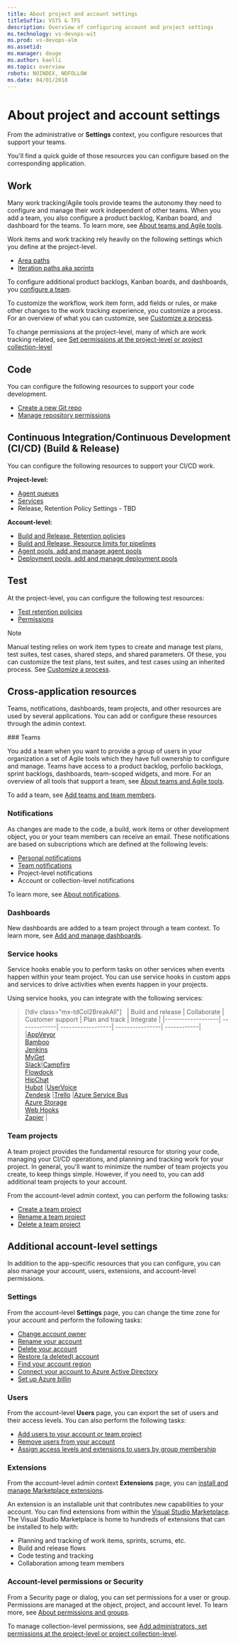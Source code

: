 ```yaml
---
title: About project and account settings
titleSuffix: VSTS & TFS
description: Overview of configuring account and project settings
ms.technology: vs-devops-wit
ms.prod: vs-devops-alm
ms.assetid:  
ms.manager: douge
ms.author: kaelli
ms.topic: overview 
robots: NOINDEX, NOFOLLOW
ms.date: 04/01/2018
---
```


# About project and account settings 

From the administrative or **Settings** context, you configure resources that support your teams. 

You'll find a quick guide of those resources you can configure based on the corresponding application.  
  
## Work 

Many work tracking/Agile tools provide teams the autonomy they need to configure and manage their work independent of other teams. When you add a team, you also configure a product backlog, Kanban board, and dashboard for the teams. To learn more, see [About teams and Agile tools](about-teams-and-settings.md). 

Work items and work tracking rely heavily on the following settings which you define at the project-level. 

- [Area paths](../work/customize/set-area-paths.md)
- [Iteration paths aka sprints](../work/customize/set-iteration-paths-sprints.md)

To configure additional product backlogs, Kanban boards, and dashboards, you [configure a team](#configure-team).   

To customize the workflow, work item form, add fields or rules, or make other changes to the work tracking experience, you customize a process. For an overview of what you can customize, see [Customize a process](../work/customize/process/customize-process.md). 
 
To change permissions at the project-level, many of which are work tracking related, see [Set permissions at the project-level or project collection-level](../security/set-project-collection-level-permissions.md)
 

## Code 

You can configure the following resources to support your code development. 

- [Create a new Git repo](../git/tutorial/creatingrepo.md) 
- [Manage repository permissions](../security/set-git-tfvc-repository-permissions.md) 


## Continuous Integration/Continuous Development (CI/CD) (Build & Release) 

You can configure the following resources to support your CI/CD work. 

**Project-level:**
- [Agent queues](../build-release/concepts/agents/pools-queues.md)
- [Services](../build-release/concepts/library/service-endpoints.md)
- Release, Retention Policy Settings - TBD

**Account-level:**
-  [Build and Release, Retention policies](../build-release/concepts/policies/retention.md)
-  [Build and Release, Resource limits for pipelines](../build-release/concepts/licensing/concurrent-pipelines-ts.md)
-  [Agent pools, add and manage agent pools](../build-release/concepts/agents/pools-queues.md)
-  [Deployment pools, add and manage deployment pools](../build-release/concepts/definitions/release/deployment-groups.md)

## Test

At the project-level, you can configure the following test resources: 

- [Test retention policies](../manual-test/getting-started/how-long-to-keep-test-results.md)  
- [Permissions](../security/set-project-collection-level-permissions.md)
 
> [!NOTE]  
> Manual testing relies on work item types to create and manage test plans, test suites, test cases, shared steps, and shared parameters. Of these, you can customize the test plans, test suites, and test cases using an inherited process. See [Customize a process](../work/customize/process/customize-process.md).   

## Cross-application resources 

Teams, notifications, dashboards, team projects, and other resources are used by several applications. You can add or configure these resources through the admin context.

<a id="configure-teams" /> 
### Teams 

You add a team when you want to provide a group of users in your organization a set of Agile tools which they have full ownership to configure and manage.  Teams have access to a product backlog, porfolio backlogs, sprint backlogs, dashboards, team-scoped widgets, and more. For an overview of all tools that support a team, see [About teams and Agile tools](about-teams-and-settings.md).

To add a team, see [Add teams and team members](../work/scale/multiple-teams.md).

### Notifications  

As changes are made to the code, a build, work items or other development object, you or your team members can receive an email. These notifications are based on subscriptions which are defined at the following levels: 

- [Personal notifications](../notifications/manage-personal-notifications.md) 
- [Team notifications](../collaborate/manage-team-notifications.md) 
- Project-level notifications
- Account or collection-level notifications

To learn more, see [About notifications](../notifications/about-notifications.md).

### Dashboards 

New dashboards are added to a team project through a team context. To learn more, see [Add and manage dashboards](../report/dashboards/dashboards.md).

### Service hooks 

Service hooks enable you to perform tasks on other services when events happen within your team project. You can use service hooks in custom apps and services to drive activities when events happen in your projects. 

Using service hooks, you can integrate with the following services: 


> [!div class="mx-tdCol2BreakAll"]  
> | Build and release |  Collaborate | Customer support	 | Plan and track  | Integrate |
> |-------------------| -------------| ------------------| ----------------| ------------|
> |[AppVeyor](../service-hooks/services/appveyor.md)<br/>[Bamboo](../service-hooks/services/bamboo.md)<br/>[Jenkins](../service-hooks/services/jenkins.md)<br/>[MyGet](../service-hooks/services/myget.md)<br/>[Slack](../service-hooks/services/slack.md)|[Campfire](../service-hooks/services/campfire.md)<br/>[Flowdock](../service-hooks/services/flowdock.md)<br/>[HipChat](../service-hooks/services/hipchat.md)<br/>[Hubot](../service-hooks/services/hubot.md) |[UserVoice](../service-hooks/services/uservoice.md)<br/>[Zendesk](../service-hooks/services/zendesk.md) |[Trello](../service-hooks/services/trello.md) |[Azure Service Bus](../service-hooks/services/azure-service-bus.md)<br/>[Azure Storage](../service-hooks/services/azure-storage.md)<br/>[Web Hooks](../service-hooks/services/webhooks.md)<br/>[Zapier](../service-hooks/services/zapier.md) | 


### Team projects  

A team project provides the fundamental resource for storing your code, managing your CI/CD operations, and planning and tracking work for your project. In general, you'll want to minimize the number of team projects you create, to keep things simple. However, if you need to, you can add additional team projects to your account. 

From the account-level admin context, you can perform the following tasks: 
 
- [Create a team project](../accounts/create-team-project.md) 
- [Rename a team project](../accounts/rename-team-project.md)
- [Delete a team project](../accounts/delete-team-project.md) 


## Additional account-level settings

In addition to the app-specific resources that you can configure, you can also manage your account, users, extensions, and account-level permissions. 

### Settings

From the account-level **Settings** page, you can change the time zone for your account and perform the following tasks: 
- [Change account owner](../accounts/change-account-ownership-vs.md) 
- [Rename your account](../accounts/rename-vsts-account.md) 
- [Delete your account](../accounts/delete-your-vsts-account.md) 
- [Restore (a deleted) account](../accounts/recover-your-vsts-account.md)
- [Find your account region](../accounts/change-account-location.md) 
- [Connect your account to Azure Active Directory](../accounts/connect-account-to-aad.md) 
- [Set up Azure billin](../billing/set-up-billing-for-your-account-vs.md)


### Users 
From the account-level **Users** page, you can export the set of users and their access levels. You can also perform the following tasks: 
- [Add users to your account or team project](../accounts/add-account-users-from-user-hub.md)
- [Remove users from your account](../accounts/delete-account-users.md)
- [Assign access levels and extensions to users by group membership](../accounts/assign-access-levels-and-extensions-by-group-membership.md)

### Extensions 

From the account-level admin context **Extensions** page, you can [install and manage Marketplace extensions](../marketplace/install-vsts-extension.md). 

An extension is an installable unit that contributes new capabilities to your account. You can find extensions from within the [Visual Studio Marketplace](https://marketplace.visualstudio.com/vsts?utm_source=vstsproduct&utm_medium=L1BrowseMarketplace&targetId=1a7c88fb-3672-441e-9686-0f72b02ae6a4).  The Visual Studio Marketplace is home to hundreds of extensions that can be installed to help with:

- Planning and tracking of work items, sprints, scrums, etc.
- Build and release flows
- Code testing and tracking
- Collaboration among team members


### Account-level permissions or Security  

From a Security page or dialog, you can set permissions for a user or group. Permissions are managed at the object, project, and account level. To learn more, see [About permissions and groups](../security/about-permissions.md).

To manage collection-level permissions, see [Add administrators, set permissions at the project-level or project collection-level](../security/set-project-collection-level-permissions.md?toc=/vsts/security/toc.json&bc=/vsts/security/breadcrumb/toc.json). 


<!---

You must be a member of the listed administrator group or role to configure resources at the levels indicated. To learn more about security groups and roles, see [About permissions and groups](../security/about-permissions.md) and [About security roles](../security/about-security-role.md). 


## Team level  

To configure team resources, you must be a member of the [team administrator role](../work/scale/add-team-administrator.md) for the team, or a member of the Project Administrators or Project Collection Administrators groups.  

- [Overview: Add team members](../work/scale/multiple-teams.md) 
- [Add team admins](../work/scale/add-team-administrator.md)
- [Select backlog levels](../work/customize/select-backlog-navigation-levels.md) 
- [Set working days](../work/scale/capacity-planning.md) 
- [Working with bugs](../work/customize/show-bugs-on-backlog.md)
- [Work/Iterations & Areas (team defaults)](../work/scale/set-team-defaults.md)
- [Work/Templates](../work/backlogs/work-item-template.md)<br/>- [Security (manage team-level permissions)](../work/scale/team-administrator-permissions.md)
- [Notifications](../collaborate/manage-team-notifications.md)

For a complete overview of all team assets that you can configure, see  [Manage team assets](../work/scale/manage-team-assets.md) 


-->